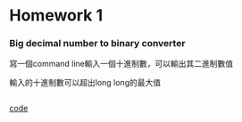 # Homework 1
### Big decimal number to binary converter
寫一個command line輸入一個十進制數，可以輸出其二進制數值

輸入的十進制數可以超出long long的最大值

```C

```

[code](int2bin.c)
